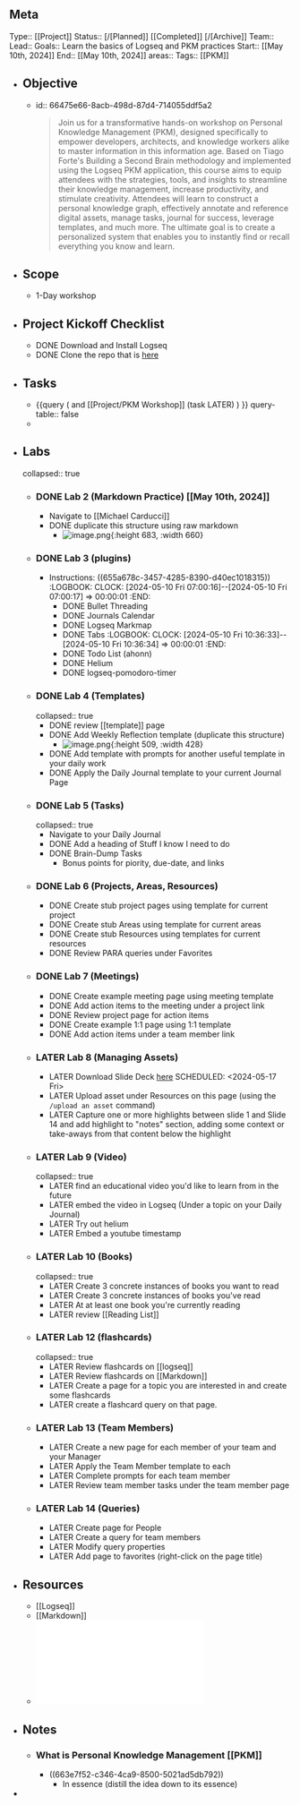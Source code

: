 ## Meta
Type:: [[Project]]
Status:: [/[Planned]] [[Completed]] [/[Archive]]
Team:: 
Lead:: 
Goals:: Learn the basics of Logseq and PKM practices 
Start:: [[May 10th, 2024]] 
End:: [[May 10th, 2024]] 
areas:: 
Tags:: [[PKM]]
- ## Objective
	- id:: 66475e66-8acb-498d-87d4-714055ddf5a2
	  > Join us for a transformative hands-on workshop on Personal Knowledge Management (PKM), designed specifically to empower developers, architects, and knowledge workers alike to master information in this information age. Based on Tiago Forte's Building a Second Brain methodology and implemented using the Logseq PKM application, this course aims to equip attendees with the strategies, tools, and insights to streamline their knowledge management, increase productivity, and stimulate creativity. Attendees will learn to construct a personal knowledge graph, effectively annotate and reference digital assets, manage tasks, journal for success, leverage templates, and much more. The ultimate goal is to create a personalized system that enables you to instantly find or recall everything you know and learn.
- ## Scope
	- 1-Day workshop
- ## Project Kickoff Checklist
	- DONE Download and Install Logseq
	- DONE Clone the repo that is [here](https://github.com/carducci/logseq-demo-graph)
- ## Tasks
	- {{query ( and [[Project/PKM Workshop]] (task LATER) ) }}
	  query-table:: false
	-
- ## Labs
  collapsed:: true
	- ### DONE Lab 2 (Markdown Practice) [[May 10th, 2024]]
		- Navigate to [[Michael Carducci]]
		- DONE duplicate this structure using raw markdown
			- ![image.png](../assets/image_1700425053590_0.png){:height 683, :width 660}
	- ### DONE Lab 3 (plugins)
		- Instructions: ((655a678c-3457-4285-8390-d40ec1018315))
		  :LOGBOOK:
		  CLOCK: [2024-05-10 Fri 07:00:16]--[2024-05-10 Fri 07:00:17] =>  00:00:01
		  :END:
			- DONE Bullet Threading
			- DONE Journals Calendar
			- DONE Logseq Markmap
			- DONE Tabs
			  :LOGBOOK:
			  CLOCK: [2024-05-10 Fri 10:36:33]--[2024-05-10 Fri 10:36:34] =>  00:00:01
			  :END:
			- DONE Todo List (ahonn)
			- DONE Helium
			- DONE logseq-pomodoro-timer
	- ### DONE Lab 4 (Templates)
	  collapsed:: true
		- DONE review [[template]] page
		- DONE Add Weekly Reflection template (duplicate this structure)
			- ![image.png](../assets/image_1700426684552_0.png){:height 509, :width 428}
		- DONE Add template with prompts for another useful template in your daily work
		- DONE Apply the Daily Journal template to your current Journal Page
	- ### DONE Lab 5 (Tasks)
	  collapsed:: true
		- Navigate to your Daily Journal
		- DONE Add a heading of Stuff I know I need to do
		- DONE Brain-Dump Tasks
			- Bonus points for piority, due-date, and links
	- ### DONE Lab 6 (Projects, Areas, Resources)
		- DONE Create stub project pages using template for current project
		- DONE Create stub Areas using template for current areas
		- DONE Create stub Resources using templates for current resources
		- DONE Review PARA queries under Favorites
	- ### DONE Lab 7 (Meetings)
		- DONE Create example meeting page using meeting template
		- DONE Add action items to the meeting under a project link
		- DONE Review project page for action items
		- DONE Create example 1:1 page using 1:1 template
		- DONE Add action items under a team member link
	- ### LATER Lab 8 (Managing Assets)
		- LATER Download Slide Deck [here](https://magician.codes/assets/pkm-workshop.pdf)
		  SCHEDULED: <2024-05-17 Fri>
		- LATER Upload asset under Resources on this page (using the `/upload an asset` command)
		- LATER Capture one or more highlights between slide 1 and Slide 14 and add highlight to "notes" section, adding some context or take-aways from that content below the highlight
	- ### LATER Lab 9 (Video)
	  collapsed:: true
		- LATER find an educational video you'd like to learn from in the future
		- LATER embed the video in Logseq (Under a topic on your Daily Journal)
		- LATER Try out helium
		- LATER Embed a youtube timestamp
	- ### LATER Lab 10 (Books)
	  collapsed:: true
		- LATER Create 3 concrete instances of books you want to read
		- LATER Create 3 concrete instances of books you've read
		- LATER At at least one book you're currently reading
		- LATER review [[Reading List]]
	- ### LATER Lab 12 (flashcards)
	  collapsed:: true
		- LATER Review flashcards on [[logseq]]
		- LATER Review flashcards on [[Markdown]]
		- LATER Create a page for a topic you are interested in and create some flashcards
		- LATER create a flashcard query on that page.
	- ### LATER Lab 13 (Team Members)
		- LATER Create a new page for each member of your team and your Manager
		- LATER Apply the Team Member template to each
		- LATER Complete prompts for each team member
		- LATER Review team member tasks under the team member page
	- ### LATER Lab 14 (Queries)
		- LATER Create page for People
		- LATER Create a query for team members
		- LATER Modify query properties
		- LATER Add page to favorites (right-click on the page title)
- ## Resources
	- [[Logseq]]
	- [[Markdown]]
	- ![pkm-workshop.pdf](../assets/pkm-workshop_1715371760070_0.pdf)
- ## Notes
	- ### What is Personal Knowledge Management [[PKM]]
		- ((663e7f52-c346-4ca9-8500-5021ad5db792))
			- In essence (distill the idea down to its essence)
-